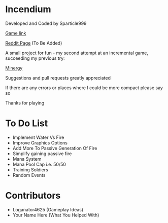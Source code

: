 # Incendium

Developed and Coded by Sparticle999

[Game link](http://sparticle999.github.io/Incendium/)

[Reddit Page]() (To Be Added)

A small project for fun - my second attempt at an incremental game, succeeding my previous try:

[Minergy](http://sparticle999.github.io/Minergy/)

Suggestions and pull requests greatly appreciated

If there are any errors or places where I could be more compact please say so

Thanks for playing

# To Do List

- Implement Water Vs Fire
- Improve Graphics Options
- Add More To Passive Generation Of Fire
- Simplify gaining passive fire
- Mana System
- Mana Pool Cap i.e. 50/50
- Training Soldiers
- Random Events

# Contributors
- Loganator4625 (Gameplay Ideas)
- Your Name Here (What You Helped With)

